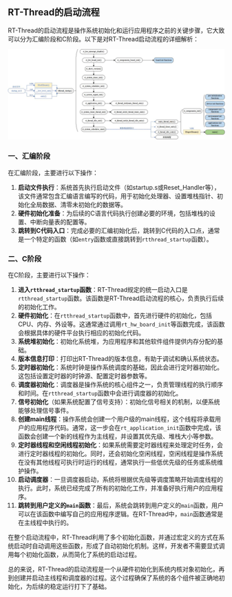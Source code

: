 ## RT-Thread的启动流程

RT-Thread的启动流程是操作系统初始化和运行应用程序之前的关键步骤，它大致可以分为汇编阶段和C阶段。以下是对RT-Thread启动流程的详细解析：

![](rtt.jpg)

### 一、汇编阶段

在汇编阶段，主要进行以下操作：

1. **启动文件执行**：系统首先执行启动文件（如startup.s或Reset_Handler等），该文件通常包含汇编语言编写的代码，用于初始化处理器、设置堆栈指针、初始化全局数据、清零未初始化的数据等。
2. **硬件初始化准备**：为后续的C语言代码执行创建必要的环境，包括堆栈的设置、中断向量表的配置等。
3. **跳转到C代码入口**：完成必要的汇编初始化后，跳转到C代码的入口点，通常是一个特定的函数（如`entry`函数或直接跳转到`rtthread_startup`函数）。

### 二、C阶段

在C阶段，主要进行以下操作：

1. **进入`rtthread_startup`函数**：RT-Thread规定的统一启动入口是`rtthread_startup`函数。该函数是RT-Thread启动流程的核心，负责执行后续的初始化工作。
2. **硬件初始化**：在`rtthread_startup`函数中，首先进行硬件的初始化，包括CPU、内存、外设等。这通常通过调用`rt_hw_board_init`等函数完成，该函数会根据具体的硬件平台执行相应的初始化代码。
3. **系统堆初始化**：初始化系统堆，为应用程序和其他软件组件提供内存分配的基础。
4. **版本信息打印**：打印出RT-Thread的版本信息，有助于调试和确认系统状态。
5. **定时器初始化**：系统时钟是操作系统调度的基础，因此会进行定时器初始化。这包括设置定时器的时钟源、配置定时器参数等。
6. **调度器初始化**：调度器是操作系统的核心组件之一，负责管理线程的执行顺序和时间。在`rtthread_startup`函数中会进行调度器的初始化。
7. **信号初始化**（如果系统配置了信号支持）：初始化信号相关的机制，以便系统能够处理信号事件。
8. **创建main线程**：操作系统会创建一个用户级的main线程，这个线程将承载用户的应用程序代码。通常，这一步会在`rt_application_init`函数中完成，该函数会创建一个新的线程作为主线程，并设置其优先级、堆栈大小等参数。
9. **定时器线程和空闲线程初始化**：如果系统需要定时器线程来处理定时任务，会进行定时器线程的初始化。同时，还会初始化空闲线程，空闲线程是操作系统在没有其他线程可执行时运行的线程，通常执行一些低优先级的任务或系统维护操作。
10. **启动调度器**：一旦调度器启动，系统将根据优先级等调度策略开始调度线程的执行。此时，系统已经完成了所有的初始化工作，并准备好执行用户的应用程序。
11. **跳转到用户定义的`main`函数**：最后，系统会跳转到用户定义的`main`函数，用户可以在该函数中编写自己的应用程序逻辑。在RT-Thread中，`main`函数通常是在主线程中执行的。

在整个启动流程中，RT-Thread利用了多个初始化函数，并通过宏定义的方式在系统启动时自动调用这些函数，形成了自动初始化机制。这样，开发者不需要显式调用每个初始化函数，从而简化了系统的启动过程。

总的来说，RT-Thread的启动流程是一个从硬件初始化到系统内核对象初始化，再到创建并启动主线程和调度器的过程。这个过程确保了系统的各个组件被正确地初始化，为后续的稳定运行打下了基础。